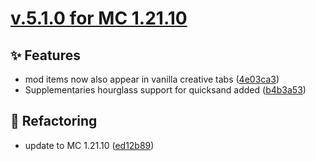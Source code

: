 # [v.5.1.0 for MC 1.21.10](https://github.com/XxRexRaptorxX/MineTraps/compare/v.5.1.0-dev1...v.5.1.0-dev6)

## ✨ Features

- mod items now also appear in vanilla creative tabs ([4e03ca3](https://github.com/XxRexRaptorxX/MineTraps/commit/4e03ca37d3b8b85dbe8b5b157df80e94e97997c4))
- Supplementaries hourglass support for quicksand added ([b4b3a53](https://github.com/XxRexRaptorxX/MineTraps/commit/b4b3a53afe5bed942b055a900c930e44b0c645b9))

## 🔨 Refactoring

- update to MC 1.21.10 ([ed12b89](https://github.com/XxRexRaptorxX/MineTraps/commit/ed12b8975ec649c9892c572ad69eec354be130bc))


